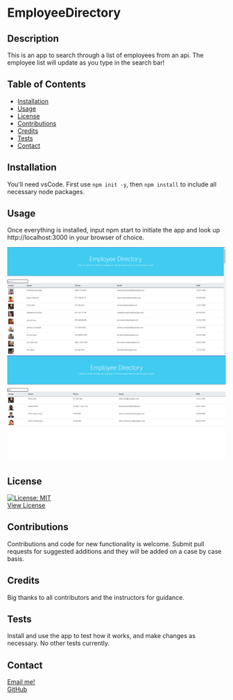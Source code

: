 # EmployeeDirectory

## Description
This is an app to search through a list of employees from an api. The employee list will update as you type in the search bar!
## Table of Contents
- [Installation](#installation)
- [Usage](#usage)
- [License](#license)
- [Contributions](#contributions)
- [Credits](#credits)
- [Tests](#tests)
- [Contact](#contact)
## Installation
You'll need vsCode. First use `npm init -y`, then `npm install` to include all necessary node packages.
## Usage
Once everything is installed, input npm start to initiate the app and look up http://localhost:3000 in your browser of choice.


![Demonstration picture](https://github.com/JusticeGTR/EmployeeDirectory/blob/main/employeedirectory/assets/images/Screenshot%20(132).png)  
![Demonstration picture](https://github.com/JusticeGTR/EmployeeDirectory/blob/main/employeedirectory/assets/images/Screenshot%20(133).png) 


## License
[![License: MIT](https://img.shields.io/badge/License-MIT-yellow.svg)](https://opensource.org/licenses/MIT)  
[View License](https://choosealicense.com/licenses/mit/)

## Contributions
Contributions and code for new functionality is welcome. Submit pull requests for suggested additions and they will be added on a case by case basis.
## Credits
Big thanks to all contributors and the instructors for guidance.
## Tests
Install and use the app to test how it works, and make changes as necessary. No other tests currently.
## Contact
[Email me!](justinlindseyLHR@gmail.com)  
[GitHub](https://github.com/JusticeGTR)
